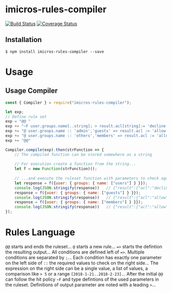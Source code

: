 # imicros-rules-compiler
[![Build Status](https://travis-ci.org/al66/imicros-rules-compiler.svg?branch=master)](https://travis-ci.org/al66/imicros-rules-compiler)
[![Coverage Status](https://coveralls.io/repos/github/al66/imicros-rules-compiler/badge.svg?branch=master)](https://coveralls.io/github/al66/imicros-rules-compiler?branch=master)

## Installation
```
$ npm install imicros-rules-compiler --save
```

# Usage
## Usage Compiler
```js
const { Compiler } = require("imicros-rules-compiler");

let exp;
// Define rule set
exp = "@@ "
exp += "~F user.groups.name[..string]; > result.acl[string]:= 'decline'; > result.rule[number]:= 0"
exp += "@ user.groups.name :: 'admin','guests' => result.acl := 'allow'; result.rule := 1"
exp += "@ user.groups.name :: 'others','members' => result.acl := 'allow'; result.rule := 2"
exp += "@@"

Compiler.compile(exp).then(strFunction => {
    // The compiled function can be stored somewhere as a string
    
    // For execution create a function from the string...
    let f = new Function(strFunction)();    
                                           
    // ...and execute the ruleset function with parameters to check against the rules
    let response = f({user: { groups: { name: ["users"] } }});
    console.log(JSON.stringify(response))   // {"result":{"acl":"decline","rule":0}}
    response = f({user: { groups: { name: ["guests"] } }});                                       
    console.log(JSON.stringify(response))   // {"result":{"acl":"allow","rule":1}}
    response = f({user: { groups: { name: ["members"] } }});                                       
    console.log(JSON.stringify(response))   // {"result":{"acl":"allow","rule":2}}                                     
});

```
# Rules Language
<code>@@</code> starts and ends the ruleset...
<code>@</code> starts a new rule...
<code>=></code> starts the defintion the resulting output...
All conditions are defined left of <code>=></code>. Multiple conditions are separated by <code>;</code>...
Each condition has exactly one parameter on the left side of <code>::</code> the required values to check on the right side...
The expression on the right side can be a single value, a list of values, a comparison like <code>> 5</code> or a range <code>[2018-1-21..2018-2-23]</code>...
After the initial <code>@@</code> can follow the hit policy <code>~F</code> and type defintions of the used parameters in the ruleset. Definitions of output parameter are noted with a leading <code>></code>...

